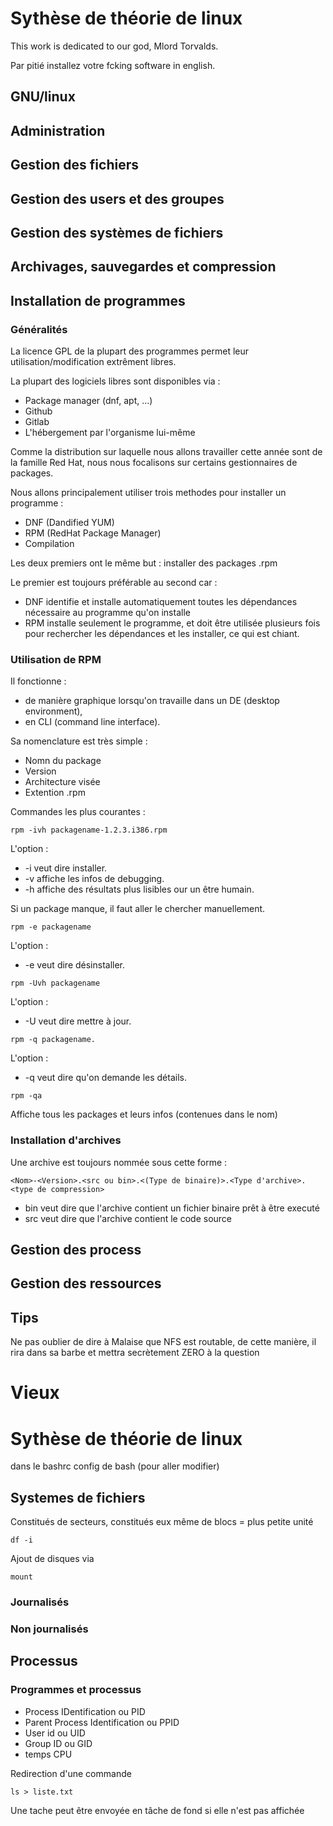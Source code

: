 # Sythèse de théorie de linux

This work is dedicated to our god, Mlord Torvalds.

Par pitié installez votre fcking software in english.
## GNU/linux 

### 

## Administration

## Gestion des fichiers

## Gestion des users et des groupes

## Gestion des systèmes de fichiers

## Archivages, sauvegardes et compression

## Installation de programmes

### Généralités

La licence GPL de la plupart des programmes permet leur utilisation/modification extrêment libres.

La plupart des logiciels libres sont disponibles via :
* Package manager (dnf, apt, ...)
* Github
* Gitlab
* L'hébergement par l'organisme lui-même 

Comme la distribution sur laquelle nous allons travailler cette année sont de la famille Red Hat, nous nous focalisons sur certains gestionnaires de packages.

Nous allons principalement utiliser trois methodes pour installer un programme :
* DNF (Dandified YUM)
* RPM (RedHat Package Manager)
* Compilation

Les deux premiers ont le même but : installer des packages .rpm

Le premier est toujours préférable au second car :
* DNF identifie et installe automatiquement toutes les dépendances nécessaire au programme qu'on installe
* RPM installe seulement le programme, et doit être utilisée plusieurs fois pour rechercher les dépendances et les installer, ce qui est chiant.


### Utilisation de RPM

Il fonctionne :
* de manière graphique lorsqu'on travaille dans un DE (desktop environment), 
* en CLI (command line interface).

Sa nomenclature est très simple :
* Nomn du package
* Version
* Architecture visée 
* Extention .rpm

Commandes les plus courantes :

```
rpm -ivh packagename-1.2.3.i386.rpm
```
L'option :
* -i veut dire installer.
* -v affiche les infos de debugging.
* -h affiche des résultats plus lisibles our un être humain.

Si un package manque, il faut aller le chercher manuellement.

```
rpm -e packagename
```
L'option :

* -e veut dire désinstaller.

```
rpm -Uvh packagename
```
L'option :
* -U veut dire mettre à jour.

```
rpm -q packagename.
```
L'option :
* -q veut dire qu'on demande les détails.
```
rpm -qa
```
Affiche tous les packages et leurs infos (contenues dans le nom)

### Installation d'archives

Une archive est toujours nommée sous cette forme :

```<Nom>-<Version>.<src ou bin>.<(Type de binaire)>.<Type d'archive>.<type de compression>```

* bin veut dire que l'archive contient un fichier binaire prêt à être executé 
* src veut dire que l'archive contient le code source

## Gestion des process



## Gestion des ressources




## Tips



Ne pas oublier de dire à Malaise que NFS est routable, de cette manière, il rira dans sa barbe et mettra secrètement ZERO à la question


# Vieux

# Sythèse de théorie de linux

dans le bashrc config de bash (pour aller modifier)


## Systemes de fichiers

Constitués de secteurs, constitués eux même de blocs = plus petite unité 

```
df -i
```

Ajout de disques via

```
mount
```



### Journalisés 



### Non journalisés


## Processus

### Programmes et processus

* Process IDentification ou PID
* Parent Process Identification ou PPID
* User id ou UID
* Group ID ou GID
* temps CPU


Redirection d'une commande
```
ls > liste.txt
```
Une tache peut être envoyée en tâche de fond si elle n'est pas affichée
